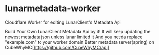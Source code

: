 # lunarmetadata-worker
Cloudflare Worker for editing LunarClient's Metadata Api

Build Your Own LunarClient Metadata Api by it!
It will keep updating the newest metadata json unless lunar limited it
And you needa replace "example.com" to your worker domain
Better metadata server(spring) on CubeWhyMC[https://github.com/CubeWhyMC/api]

